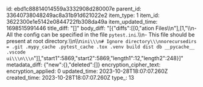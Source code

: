 id: ebd1c88814014559a3332908d280007e
parent_id: 33640738048249ac8a31b91d621022e2
item_type: 1
item_id: 3622300e1e5142e0844722fb308da49a
item_updated_time: 1698515991446
title_diff: "[]"
body_diff: "[{\"diffs\":[[0,\"ation Files\\\n\"],[1,\"\\\n- All the config can be specified in the file `pytest.ini`.\\\n- This file should be present at root directory.\\\n\\\n```ini\\\n# Ignore directory\\\nnorecursedirs = .git .mypy_cache .pytest_cache .tox .venv build dist db __pycache__ .vscode ui\\\n\\\n```\"]],\"start1\":5869,\"start2\":5869,\"length1\":12,\"length2\":248}]"
metadata_diff: {"new":{},"deleted":[]}
encryption_cipher_text: 
encryption_applied: 0
updated_time: 2023-10-28T18:07:07.260Z
created_time: 2023-10-28T18:07:07.260Z
type_: 13